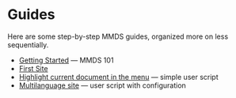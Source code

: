 # Guides

Here are some step-by-step MMDS guides, organized more on less sequentially.

  * [Getting Started](getting_started.en.md) — MMDS 101
  * [First Site](basic_setup.en.md)
  *  [Highlight current document in the menu](currentlink.en.md) — simple user script
  * [Multilanguage site](multilanguage_setup.en.md) — user script with configuration